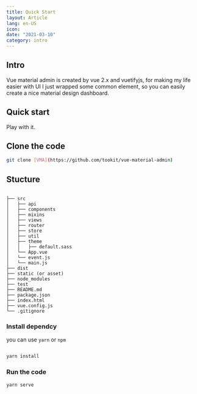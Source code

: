 ```yaml
---
title: Quick Start
layout: Article
lang: en-US
icon: 
date: "2021-03-10"
category: intro
---
```



## Intro


Vue material admin is created by vue 2.x and vuetifyjs, for making my life easier with UI 
I just wrapped some common element, so you can easily create a nice material design dashboard.


## Quick start

Play with it.

## Clone the code
  
``` bash
git clone [VMA](https://github.com/tookit/vue-material-admin)

```

## Stucture

```

├── src
│   ├── api
│   ├── components
│   ├── mixins
│   ├── views
│   ├── router
│   ├── store
│   ├── util
│   ├── theme
│   │   ├── default.sass
│   └── App.vue
│   └── event.js
│   └── main.js
├── dist
├── static (or asset)
├── node_modules
├── test
├── README.md
├── package.json
├── index.html
├── vue.config.js
└── .gitignore

```


###  Install dependcy

you can use `yarn` or `npm`

``` bash

yarn install 

```

###  Run the code


``` bash
yarn serve 

```